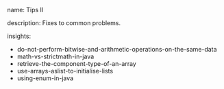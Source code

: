 name: Tips II

description: Fixes to common problems.

insights:
  - do-not-perform-bitwise-and-arithmetic-operations-on-the-same-data
  - math-vs-strictmath-in-java
  - retrieve-the-component-type-of-an-array
  - use-arrays-aslist-to-initialise-lists
  - using-enum-in-java
 
